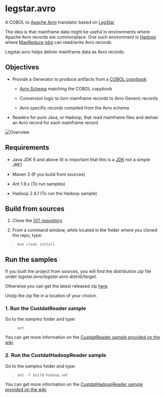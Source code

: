 legstar.avro
============

  A COBOL to [Apache Avro](http://avro.apache.org/) translator based on [LegStar](https://github.com/legsem/legstar-core2)

  The idea is that mainframe data might be useful in environments where Apache Avro records are commonplace. One such environment is [Hadoop](http://hadoop.apache.org/) where [MapReduce jobs](http://en.wikipedia.org/wiki/MapReduce) can read/write Avro records.

  Legstar.avro helps deliver mainframe data as Avro records.

## Objectives

* Provide a Generator to produce artifacts from a [COBOL copybook](http://en.wikipedia.org/wiki/COBOL#Data_division):

    * [Avro Schema](http://avro.apache.org/docs/current/#schemas) matching the COBOL copybook

    * Conversion logic to turn mainframe records to Avro Generic records
    
    * Avro specific records compiled from the Avro schema

* Readers for pure Java, or Hadoop, that read mainframe files and deliver an Avro record for each mainframe record

![Overview](http://legsem.github.io/images/legstar.avro.overview.png)

## Requirements

* Java JDK 6 and above (It is important that this is a [JDK](http://en.wikipedia.org/wiki/Java_Development_Kit) not a simple JRE)

* Maven 3  (If you build from sources)

* Ant 1.9.x (To run samples)

* Hadoop 2.4.1 (To run the Hadoop sample)

## Build from sources

1. Clone the [GIT repository](https://github.com/legsem/legstar.avro.git)

2. From a command window, while located in the folder where you cloned the repo, type:

>   `mvn clean install`
    
## Run the samples

  If you built the project from sources, you will find the distribution *zip* file under *legstar.avro/legstar.avro.distrib/target*.

  Otherwise you can get the latest released zip [here](http://search.maven.org/#search%7Cga%7C1%7Clegstar.avro.distrib).

  Unzip the zip file in a location of your choice.

### 1. Run the CustdatReader sample
  
  Go to the *samples* folder and type:

>   `ant`

  You can get more information on the [CustdatReader sample provided on the wiki](https://github.com/legsem/legstar.avro/wiki/CustdatReader-sample)
  
### 2. Run the CustdatHadoopReader sample
  
  Go to the *samples* folder and type:

>   `ant -f build-hadoop.xml`

  You can get more information on the [CustdatHadoopReader sample provided on the wiki](https://github.com/legsem/legstar.avro/wiki/CustdatHadoopReader-sample)







